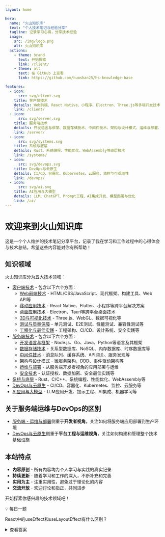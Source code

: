 ```yaml
---
layout: home

hero:
  name: "火山知识库"
  text: "个人技术笔记与经验分享"
  tagline: 记录学习心得，分享技术经验
  image:
    src: /img/logo.png
    alt: 火山知识库
  actions:
    - theme: brand
      text: 开始探索
      link: /client/
    - theme: alt
      text: 在 GitHub 上查看
      link: https://github.com/huoshan25/hs-knowledge-base

features:
  - icon: 
      src: svg/client.svg
    title: 客户端技术
    details: Web前端、React Native、小程序、Electron、Three.js等多端开发技术与实践
    link: /client/
  - icon:
      src: svg/server.svg
    title: 服务端技术
    details: 开发语言与框架、数据存储技术、中间件技术、架构与设计模式、运维与部署、安全技术等
    link: /server/
  - icon:
      src: svg/systems.svg
    title: 系统与底层
    details: Rust、系统编程、性能优化、WebAssembly等底层技术
    link: /systems/
  - icon:
      src: svg/devops.svg
    title: DevOps与云原生
    details: CI/CD、容器化、Kubernetes、云服务、监控与可观测性
    link: /devops/
  - icon:
      src: svg/ai.svg
    title: AI应用与大模型
    details: LLM、ChatGPT、Prompt工程、AI集成开发、模型部署与优化
    link: /ai/
---
```


# 欢迎来到火山知识库

这是一个个人维护的技术笔记分享平台，记录了我在学习和工作过程中的心得体会与技术总结。希望这些内容能对你有所帮助！

## 知识领域

火山知识库分为五大技术领域：

- [客户端技术](/client/) - 包含以下六个方面：
  - [Web前端技术](/client/web前端技术/) - HTML/CSS/JavaScript、现代框架、构建工具、Web API等
  - [移动应用技术](/client/移动应用技术/) - React Native、Flutter、小程序等跨平台解决方案
  - [桌面应用技术](/client/桌面应用技术/) - Electron、Tauri等跨平台桌面技术
  - [3D与可视化技术](/client/3D与可视化技术/) - Three.js、WebGL、数据可视化等
  - [测试与质量保障](/client/测试与质量保障/) - 单元测试、E2E测试、性能测试、兼容性测试等
  - [工程化与最佳实践](/client/工程化与最佳实践/) - 工程架构、CI/CD、设计系统、安全实践等
- [服务端技术](/server/) - 包含以下六个方面：
  - [开发语言与框架](/server/开发语言与框架/) - Node.js、Go、Java、Python等语言及其框架
  - [数据存储技术](/server/数据存储技术/) - 关系型数据库、NoSQL、内存数据库、时序数据库等
  - [中间件技术](/server/中间件技术/) - 消息队列、缓存系统、API网关、服务发现等
  - [架构与设计模式](/server/架构与设计模式/) - 微服务架构、DDD、事件驱动架构等
  - [运维与部署](/server/运维与部署/) - 从服务端开发者视角的应用部署与运维
  - [安全技术](/server/安全技术/) - 认证授权、数据加密、安全最佳实践等
- [系统与底层](/systems/) - Rust、C/C++、系统编程、性能优化、WebAssembly等
- [DevOps与云原生](/devops/) - CI/CD、容器化、Kubernetes、监控、云服务等
- [AI应用与大模型](/ai/) - LLM应用开发、提示工程、AI集成、机器学习等

## 关于服务端运维与DevOps的区别

- [服务端 - 运维与部署](/server/运维与部署/)侧重于**开发者视角**，关注如何将服务端应用部署到生产环境
- [DevOps与云原生](/devops/)侧重于**平台工程与运维视角**，关注如何构建和管理整个技术基础设施

## 本站特点

- **内容原创** - 所有内容均为个人学习与实践的真实记录
- **持续更新** - 随着学习和工作的深入，不断补充和完善
- **实用为主** - 注重实用性，避免过于理论化的内容
- **交流开放** - 欢迎讨论和指正，共同进步

开始探索你感兴趣的技术领域吧！

<div class="custom-block">
  <p class="custom-block-title">💡 每日一题</p>
  <p>React中的useEffect和useLayoutEffect有什么区别？</p>
  <details>
    <summary>查看答案</summary>
    <p>useEffect是异步执行的，而useLayoutEffect是同步执行的。useLayoutEffect会在所有DOM变更之后同步调用，但在浏览器绘制之前完成。这使得它适合于需要在DOM更新后立即执行的操作，如测量DOM元素或者调整布局。而useEffect是在浏览器绘制之后异步执行的，更适合大多数副作用操作。</p>
  </details>
</div> 